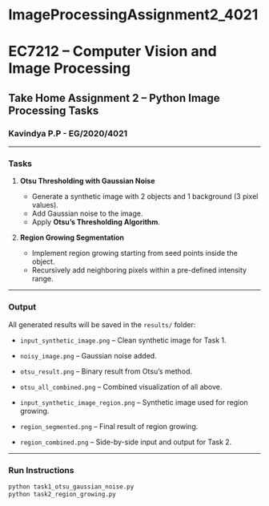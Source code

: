 # ImageProcessingAssignment2_4021

# EC7212 – Computer Vision and Image Processing  
## Take Home Assignment 2 – Python Image Processing Tasks  
### Kavindya P.P - EG/2020/4021  

---

### Tasks  

1. **Otsu Thresholding with Gaussian Noise**  
   - Generate a synthetic image with 2 objects and 1 background (3 pixel values).
   - Add Gaussian noise to the image.
   - Apply **Otsu’s Thresholding Algorithm**.

2. **Region Growing Segmentation**  
   - Implement region growing starting from seed points inside the object.
   - Recursively add neighboring pixels within a pre-defined intensity range.

---

### Output
All generated results will be saved in the `results/` folder:
- `input_synthetic_image.png` – Clean synthetic image for Task 1.
- `noisy_image.png` – Gaussian noise added.
- `otsu_result.png` – Binary result from Otsu’s method.
- `otsu_all_combined.png` – Combined visualization of all above.

- `input_synthetic_image_region.png` – Synthetic image used for region growing.
- `region_segmented.png` – Final result of region growing.
- `region_combined.png` – Side-by-side input and output for Task 2.

---

### Run Instructions

```bash
python task1_otsu_gaussian_noise.py
python task2_region_growing.py
